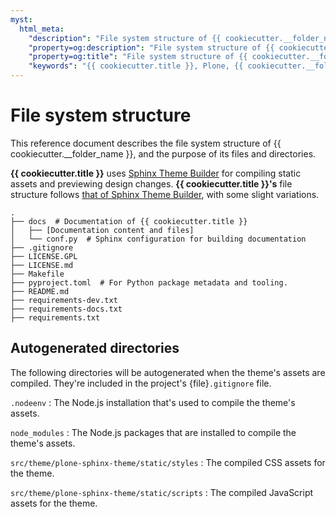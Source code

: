 ```yaml
---
myst:
  html_meta:
    "description": "File system structure of {{ cookiecutter.__folder_name }}"
    "property=og:description": "File system structure of {{ cookiecutter.__folder_name }}"
    "property=og:title": "File system structure of {{ cookiecutter.__folder_name }}"
    "keywords": "{{ cookiecutter.title }}, Plone, {{ cookiecutter.__folder_name }}, Sphinx, Theme, plone-sphinx-theme, file, system, structure"
---
```


# File system structure

This reference document describes the file system structure of {{ cookiecutter.__folder_name }}, and the purpose of its files and directories.

**{{ cookiecutter.title }}** uses [Sphinx Theme Builder](https://sphinx-theme-builder.readthedocs.io/en/latest/) for compiling static assets and previewing design changes.
**{{ cookiecutter.title }}'s** file structure follows [that of Sphinx Theme Builder](https://sphinx-theme-builder.readthedocs.io/en/latest/filesystem-layout/), with some slight variations.

```text
.
├── docs  # Documentation of {{ cookiecutter.title }}
│   ├── [Documentation content and files]
│   └── conf.py  # Sphinx configuration for building documentation
├── .gitignore
├── LICENSE.GPL
├── LICENSE.md
├── Makefile
├── pyproject.toml  # For Python package metadata and tooling.
├── README.md
├── requirements-dev.txt
├── requirements-docs.txt
├── requirements.txt
```

## Autogenerated directories

The following directories will be autogenerated when the theme's assets are compiled.
They're included in the project's {file}`.gitignore` file.

`.nodeenv`
:   The Node.js installation that's used to compile the theme's assets.

`node_modules`
:   The Node.js packages that are installed to compile the theme's assets.

`src/theme/plone-sphinx-theme/static/styles`
:   The compiled CSS assets for the theme.

`src/theme/plone-sphinx-theme/static/scripts`
:   The compiled JavaScript assets for the theme.
